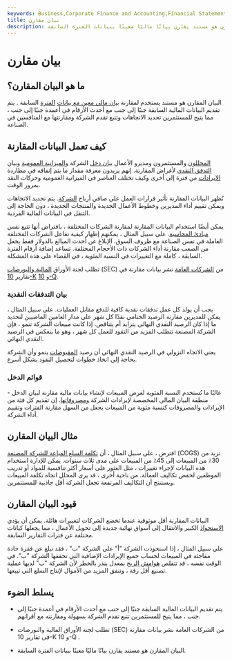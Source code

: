 ```yaml
---
keywords: Business,Corporate Finance and Accounting,Financial Statements
title: بيان مقارن
description: البيان المقارن هو مستند يقارن بيانًا ماليًا معينًا ببيانات الفترة السابقة.
---
```


# بيان مقارن
## ما هو البيان المقارن؟

البيان المقارن هو مستند يستخدم لمقارنة [بيان مالي معين مع بيانات](/financial-statements) [الفترة](/accountingperiod) السابقة . يتم تقديم البيانات المالية السابقة جنبًا إلى جنب مع أحدث الأرقام في أعمدة جنبًا إلى جنب ، مما يتيح للمستثمرين تحديد الاتجاهات وتتبع تقدم الشركة ومقارنتها مع المنافسين في الصناعة.

## كيف تعمل البيانات المقارنة

[المحللون](/analyst) والمستثمرون ومديرو الأعمال [بيان دخل](/incomestatement) الشركة [والميزانية العمومية](/balancesheet) وبيان [التدفق النقدي](/cashflowstatement) لأغراض المقارنة. إنهم يريدون معرفة مقدار ما يتم إنفاقه في مطاردة [الإيرادات](/revenue) من فترة إلى أخرى وكيف تختلف العناصر في الميزانية العمومية وحركات النقد بمرور الوقت.

تُظهر البيانات المقارنة تأثير قرارات العمل على صافي أرباح [الشركة](/bottomline). يتم تحديد الاتجاهات ويمكن تقييم أداء المديرين وخطوط الأعمال الجديدة والمنتجات الجديدة ، دون الحاجة إلى التنقل في البيانات المالية الفردية.

يمكن أيضًا استخدام البيانات المقارنة لمقارنة الشركات المختلفة ، بافتراض أنها تتبع نفس [مبادئ المحاسبة](/accounting-principles). على سبيل المثال ، يمكنهم إظهار كيفية تفاعل الشركات المختلفة العاملة في نفس الصناعة مع ظروف السوق. الإبلاغ عن أحدث المبالغ بالدولار فقط يجعل من الصعب مقارنة أداء الشركات ذات الأحجام المختلفة. تساعد إضافة أرقام الفترة السابقة ، كاملة مع التغييرات في النسبة المئوية ، في القضاء على هذه المشكلة.

تطلب لجنة الأوراق [المالية والبورصات](/sec) (SEC) من [الشركات العامة](/publiccompany) نشر بيانات مقارنة في تقارير [10-K](/10-k) و [10-Q](/10q).

### بيان التدفقات النقدية

يجب أن يولد كل عمل تدفقات نقدية كافية للدفع مقابل العمليات. على سبيل المثال ، يمكن للمديرين مقارنة الرصيد الختامي نقدًا كل شهر على مدار العامين الماضيين لتحديد ما إذا كان الرصيد النقدي النهائي يتزايد أم يتناقص. إذا كانت مبيعات الشركة تنمو ، فإن الشركة المصنعة تتطلب المزيد من النقود للعمل كل شهر ، وهو ما ينعكس في الرصيد النقدي النهائي.

يعني الاتجاه النزولي في الرصيد النقدي النهائي أن رصيد [المقبوضات](/receivables) ينمو وأن الشركة بحاجة إلى اتخاذ خطوات لتحصيل النقود بشكل أسرع.

### قوائم الدخل

غالبًا ما تُستخدم النسبة المئوية لعرض المبيعات لإنشاء بيانات مالية مقارنة لبيان الدخل - منطقة البيان المالي المخصصة لإيرادات الشركة [ومصروفاتها](/expense). إن تقديم كل فئة من الإيرادات والمصروفات كنسبة مئوية من المبيعات يجعل من السهل مقارنة الفترات وتقييم أداء الشركة.

## مثال البيان المقارن

افترض ، على سبيل المثال ، أن [تكلفة السلع المباعة للشركة المصنعة](/cogs) (COGS) تزيد من 30٪ من المبيعات إلى 45٪ من المبيعات على مدى ثلاث سنوات. يمكن للإدارة استخدام هذه البيانات لإجراء تغييرات ، مثل العثور على أسعار أكثر تنافسية للمواد أو تدريب الموظفين لخفض تكاليف العمالة. من ناحية أخرى ، قد يرى المحلل اتجاه تكلفة المبيعات ويستنتج أن التكاليف المرتفعة تجعل الشركة أقل جاذبية للمستثمرين.

## قيود البيان المقارن

البيانات المقارنة أقل موثوقية عندما تخضع الشركات لتغييرات هائلة. يمكن أن يؤدي [الاستحواذ](/acquisition) الكبير والانتقال إلى أسواق نهائية جديدة إلى تحويل الأعمال ، مما يجعلها كيانات مختلفة عن فترات التقارير السابقة.

على سبيل المثال ، إذا استحوذت الشركة "أ" على الشركة "ب" ، فقد تبلغ عن قفزة حادة مفاجئة في المبيعات لحساب جميع الإيرادات الإضافية التي تحققها الشركة "ب". في الوقت نفسه ، قد تتقلص [هوامش الربح](/profitmargin) بمعدل ينذر بالخطر لأن الشركة "ب" لديها عملية تصنيع أقل رقة ، وتنفق المزيد من الأموال لإنتاج السلع التي تبيعها.

## يسلط الضوء

- يتم تقديم البيانات المالية السابقة جنبًا إلى جنب مع أحدث الأرقام في أعمدة جنبًا إلى جنب ، مما يتيح للمستثمرين تتبع تقدم الشركة بسهولة ومقارنته مع أقرانهم.

- تطلب لجنة الأوراق المالية والبورصات (SEC) من الشركات العامة نشر بيانات مقارنة في تقارير 10-K و 10-Q .

- البيان المقارن هو مستند يقارن بيانًا ماليًا معينًا ببيانات الفترة السابقة.

